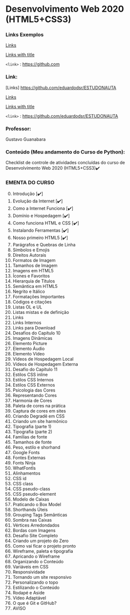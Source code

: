 # Desenvolvimento Web 2020 (HTML5+CSS3)


### Links Exemplos

[Links](http://localhost/)

[Links with title](http://localhost/ "link title")

`<link>` : <https://github.com>

### Link:

[Links] https://github.com/eduardodsr/ESTUDONAUTA

[Links](https://github.com/eduardodsr/ESTUDONAUTA)

[Links with title](https://github.com/eduardodsr/ "ESTUDONAUTA")

`<link>` : <https://github.com/eduardodsr/ESTUDONAUTA>


### Professor:

Gustavo Guanabara

### Conteúdo (Meu andamento do Curso de Python):

 Checklist de controle de atividades concluídas do curso de Desenvolvimento Web 2020 (HTML5+CSS3)✔️

### EMENTA DO CURSO

00. Introdução 	[✔️]
01. Evolução da Internet [✔️]		
02. Como a Internet Funciona [✔️]		
03. Domínio e Hospedagem [✔️]		
04. Como funciona HTML e CSS [✔️]		
05. Instalando Ferramentas	[✔️]			
06. Nosso primeiro HTML5		[✔️]	
07. Parágrafos e Quebras de Linha		
08. Símbolos e Emojis		
09. Direitos Autorais		
10. Formatos de Imagem		
11. Tamanhos de Imagem		
12. Imagens em HTML5		
13. Ícones e Favoritos		
14. Hierarquia de Títulos		
15. Semântica em HTML5		
16. Negrito e Itálico		
17. Formatações Importantes		
18. Códigos e citações		
19. Listas OL e UL		
20. Listas mistas e de definição		
21. Links		
22. Links Internos		
23. Links para Download		
24. Desafios do Capítulo 10		
25. Imagens Dinâmicas		
26. Elemento Picture		
27. Elemento Áudio		
28. Elemento Vídeo		
29. Vídeos de Hospedagem Local		
30. Vídeos de Hospedagem Externa		
31. Desafio do Capítulo 11		
32. Estilos CSS inline		
33. Estilos CSS Internos		
34. Estilos CSS Externos		
35. Psicologia das Cores		
36. Representando Cores		
37. Harmonia de Cores		
38. Paleta de cores na prática		
39. Captura de cores em sites		
40. Criando Degradê em CSS		
41. Criando um site harmônico		
42. Tipografia (parte 1)		
43. Tipografia (parte 2)		
44. Familias de fonte		
45. Tamanhos de fonte		
46. Peso, estilo e shorhand		
47. Google Fonts		
48. Fontes Externas		
49. Fonts Ninja		
50. WhatFontIs		
51. Alinhamentos		
52. CSS id		
53. CSS class		
54. CSS pseudo-class		
55. CSS pseudo-element		
56. Modelo de Caixas		
57. Praticando o Box Model		
58. Shorthands Úteis		
59. Grouping Tags Semânticas		
60. Sombra nas Caixas		
61. Vértices Arredondados		
62. Bordas com Imagens		
63. Desafio Site Completo		
64. Criando um projeto do Zero		
65. Como vai ficar o projeto pronto		
66. Wireframe, paleta e tipografia		
67. Apricando o Wireframe		
68. Organizando o Conteúdo		
69. Variáveis em CSS		
70. Responsividade		
71. Tornando um site responsivo		
72. Personalizando o topo		
73. Estilizando o Conteúdo		
74. Rodapé e Aside		
75. Vídeo Adaptável		
76. O que é Git e GitHub?		
77. AVISO		

